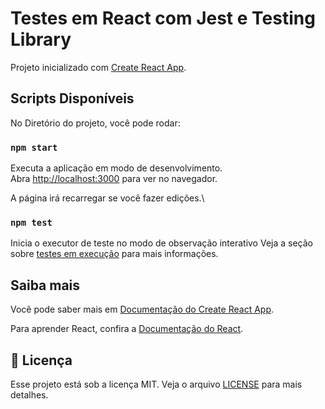 # Testes em React com Jest e Testing Library

Projeto inicializado com [Create React App](https://github.com/facebook/create-react-app).

## Scripts Disponíveis

No Diretório do projeto, você pode rodar:

### `npm start`

Executa a aplicação em modo de desenvolvimento.\
Abra [http://localhost:3000](http://localhost:3000) para ver no navegador.

A página irá recarregar se você fazer edições.\

### `npm test`

Inicia o executor de teste no modo de observação interativo
Veja a seção sobre [testes em execução](https://facebook.github.io/create-react-app/docs/running-tests) para mais informações.

## Saiba mais

Você pode saber mais em [Documentação do Create React App](https://facebook.github.io/create-react-app/docs/getting-started).

Para aprender React, confira a [Documentação do React](https://reactjs.org/).

## 📄 Licença

Esse projeto está sob a licença MIT. Veja o arquivo [LICENSE](./license) para mais detalhes.
